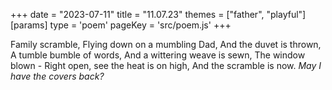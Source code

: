 +++
date = "2023-07-11"
title = "11.07.23"
themes = ["father", "playful"]
[params]
  type = 'poem'
  pageKey = 'src/poem.js'
+++

Family scramble,
Flying down on a mumbling Dad,
And the duvet is thrown,
A tumble bumble of words,
And a wittering weave is sewn,
The window blown -
Right open, see the heat is on high,
And the scramble is now.
*May I have the covers back?*
